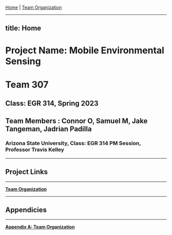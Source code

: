 [Home](https://team307.github.io) | [Team Organization](https://team307.github.io/Team307_Organization)

---
title: Home 
---

# Project Name: Mobile Environmental Sensing

# Team 307

## Class: EGR 314, Spring 2023

## Team Members : Connor O, Samuel M, Jake Tangeman, Jadrian Padilla

### Arizona State University, Class: EGR 314 PM Session, Professor Travis Kelley

---
## Project Links
---

[**Team Organization**](https://team307.github.io/Team307_Organization)



---
## Appendicies
---

[**Appendix A: Team Organization**](https://team307.github.io/Apendix-A-Team-Organization/)
